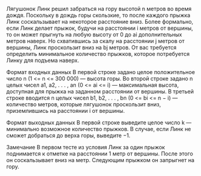 Лягушонок Линк решил забраться на гору высотой n метров во время дождя. Поскольку в дождь горы скользкие, то после каждого прыжка Линк соскальзывает на некоторое расстояние вниз. Более формально, если Линк делает прыжок, будучи на расстоянии i метров от вершины, то он может прыгнуть на любую высоту от 0 до ai дополнительных метров наверх. Но схватившись за скалу на расстоянии j метров от вершины, Линк проскользит вниз на bj метров. От вас требуется определить минимальное количество прыжков, которое потребуется Линку для подъема наверх.

Формат входных данных
В первой строке задано целое положительное число n (1 <= n <= 300 000) — высота горы. Во второй строке задано n целых чисел a1, a2, . . . , an (0 <= ai <= i) — максимальная высота, доступная для прыжка на заданном расстоянии от вершины. В третьей строке вводится n целых чисел b1, b2, . . . , bn (0 <= bi <= n − i) — количество метров, которые лягушонок проскользит вниз, приземлившись на расстоянии i от вершины.

Формат выходных данных
В первой строке выведите целое число k — минимально возможное количество прыжков. В случае, если Линк не сможет добраться до верха горы, выведите −1.

Замечание
В первом тесте из условия Линк за один прыжок поднимается к отметке на расстоянии 1 метр от вершины. После этого он соскальзывает вниз на метр. Следующим прыжком он запрыгнет на гору.